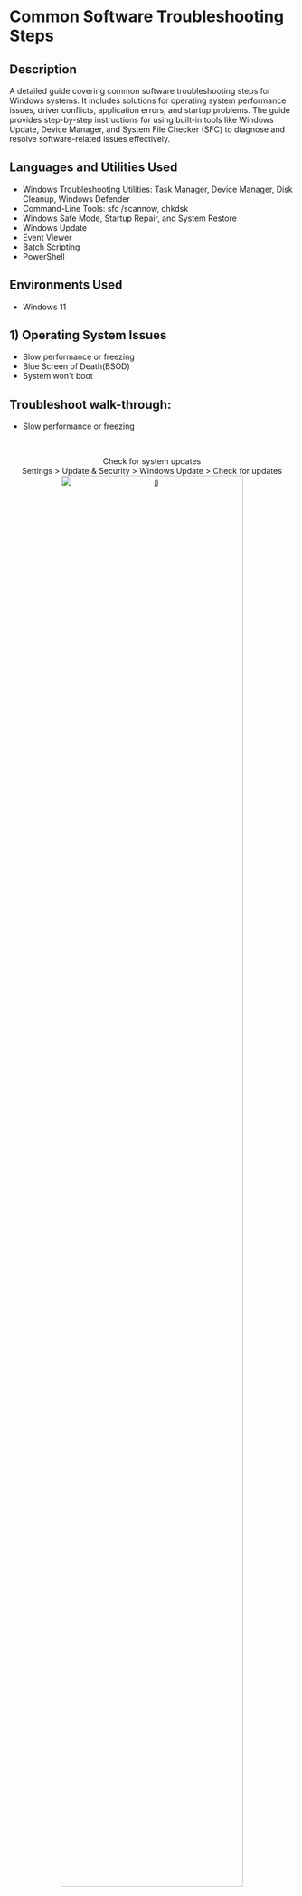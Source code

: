 <h1>Common Software Troubleshooting Steps </h1>

<h2>Description</h2>
A detailed guide covering common software troubleshooting steps for Windows systems. It includes solutions for operating system performance issues, driver conflicts, application errors, and startup problems. The guide provides step-by-step instructions for using built-in tools like Windows Update, Device Manager, and System File Checker (SFC) to diagnose and resolve software-related issues effectively.
<h2>Languages and Utilities Used</h2>

- Windows Troubleshooting Utilities: Task Manager, Device Manager, Disk Cleanup, Windows Defender
- Command-Line Tools: sfc /scannow, chkdsk
- Windows Safe Mode, Startup Repair, and System Restore
- Windows Update
- Event Viewer
- Batch Scripting
- PowerShell

<h2>Environments Used </h2>

- Windows 11 

<h2>1) Operating System Issues</h2>

- Slow performance or freezing
- Blue Screen of Death(BSOD)
- System won't boot
  
<h2>Troubleshoot walk-through:</h2>

- Slow performance or freezing
<br/>

<p align="center"> 
  Check for system updates <br/>
  Settings > Update & Security > Windows Update > Check for updates

<img src="https://i.imgur.com/hjrDDXI.png" height="80%" width="80%" alt="jj"/>
<br/>
</p>

<p align="center"> 
  Run Disk Cleanup <br/>
  Open Disk Cleanup > Select Files to Delete > Clean Up System Files (Optional) > OK > Delete Files

<img src="https://i.imgur.com/xBz55BQ.png" height="80%" width="80%" alt="jj"/>

<br/>
</p>

<p align="center"> 
  End Unnecessary Tasks in Task Manager <br/>
  Open Task Manager > Process Tab > End High-Usage Tasks (Carefully) or Tasks That You Are Not Using
  !!Some tasks are necessary for the systems to run!!

<img src="https://i.imgur.com/afAr2aa.png" height="80%" width="80%" alt="jj"/>

<br/>
</p>

<p align="center"> 
  Scan for Malware with Windows Defender <br/>
  Open Windows Security > Virus & Threat Protection > Scan Options > Run a Quick or Full Scan

<img src="https://i.imgur.com/wspD6tk.png" height="80%" width="80%" alt="jj"/>

<br/>
</p>


<!--
 ```diff
- text in red
+ text in green
! text in orange
# text in gray
@@ text in purple (and bold)@@
```
--!>
